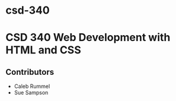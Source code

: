 # csd-340
# CSD 340 Web Development with HTML and CSS

## Contributors
  * Caleb Rummel
  * Sue Sampson

